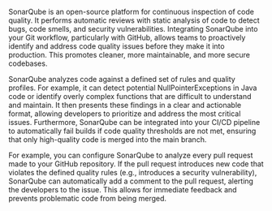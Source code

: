 SonarQube is an open-source platform for continuous inspection of code quality. It performs automatic reviews with static analysis of code to detect bugs, code smells, and security vulnerabilities. Integrating SonarQube into your Git workflow, particularly with GitHub, allows teams to proactively identify and address code quality issues before they make it into production. This promotes cleaner, more maintainable, and more secure codebases.

SonarQube analyzes code against a defined set of rules and quality profiles. For example, it can detect potential NullPointerExceptions in Java code or identify overly complex functions that are difficult to understand and maintain. It then presents these findings in a clear and actionable format, allowing developers to prioritize and address the most critical issues. Furthermore, SonarQube can be integrated into your CI/CD pipeline to automatically fail builds if code quality thresholds are not met, ensuring that only high-quality code is merged into the main branch.

For example, you can configure SonarQube to analyze every pull request made to your GitHub repository. If the pull request introduces new code that violates the defined quality rules (e.g., introduces a security vulnerability), SonarQube can automatically add a comment to the pull request, alerting the developers to the issue. This allows for immediate feedback and prevents problematic code from being merged.